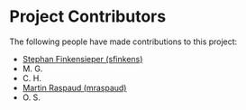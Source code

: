 # Project Contributors

The following people have made contributions to this project:

<!--- Use your GitHub account or any other personal reference URL --->
<!--- If you wish to not use your real name, please use your github username --->
<!--- The list should be alphabetical by last name if possible, with github usernames at the bottom --->

- [Stephan Finkensieper (sfinkens)](https://github.com/sfinkens)
- M. G.
- C. H.
- [Martin Raspaud (mraspaud)](https://github.com/mraspaud)
- O. S.
